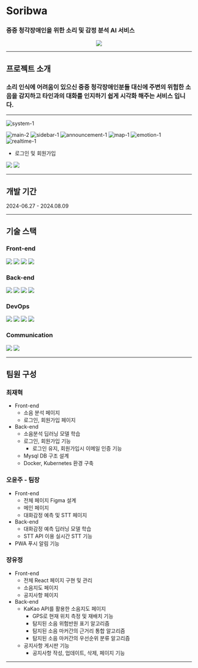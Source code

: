 # Soribwa

### 중증 청각장애인을 위한 소리 및 감정 분석 AI 서비스

<div align=center>
 <img src="https://github.com/user-attachments/assets/22f5d7d7-b905-4f0b-bb85-d2ec3a6ba633">
</div>

---

## 프로젝트 소개

### 소리 인식에 어려움이 있으신 중증 청각장애인분들 대신에 주변의 위험한 소음을 감지하고 타인과의 대화를 인지하기 쉽게 시각화 해주는 서비스 입니다.

---

![system-1](https://github.com/user-attachments/assets/877387f2-88f0-445d-ba19-0ec4387bc7a1)

![main-2](https://github.com/user-attachments/assets/a134aeb6-9c4f-4677-8fb4-cd214d965ade)
![sidebar-1](https://github.com/user-attachments/assets/98567efd-fcfb-4ed5-9082-f2072334240f)
![announcement-1](https://github.com/user-attachments/assets/81fa8e8f-bf64-424f-8136-80c0185ce13e)
![map-1](https://github.com/user-attachments/assets/5d1407f1-5940-41c6-b019-7ace5c09f2cc)
![emotion-1](https://github.com/user-attachments/assets/64c1c00c-d998-455b-91a1-3aaed22c3642)
![realtime-1](https://github.com/user-attachments/assets/7d0a2875-96c9-49b1-9dab-61d8a94b4e84)

* 로그인 및 회원가입
<div>
 <img src="https://github.com/user-attachments/assets/ba70e24f-7d01-45e3-bfec-6110f2c710db">
 <img src="https://github.com/user-attachments/assets/694f256a-f752-4974-9738-47594176cdb1">
</div>

---

## 개발 기간

2024-06.27 - 2024.08.09

---

## 기술 스택

### Front-end
<div>
 <img src="https://img.shields.io/badge/react-61DAFB?style=for-the-badge&logo=react&logoColor=black">
 <img src="https://img.shields.io/badge/html5-E34F26?style=for-the-badge&logo=html5&logoColor=white">
 <img src="https://img.shields.io/badge/css-1572B6?style=for-the-badge&logo=css3&logoColor=white">
 <img src="https://img.shields.io/badge/javascript-F7DF1E?style=for-the-badge&logo=javascript&logoColor=black">
</div>

### Back-end

<div>
 <img src="https://img.shields.io/badge/node.js-339933?style=for-the-badge&logo=Node.js&logoColor=white">
 <img src="https://img.shields.io/badge/python-3776AB?style=for-the-badge&logo=python&logoColor=white">
 <img src="https://img.shields.io/badge/FastAPI-005571?style=for-the-badge&logo=fastapi">
 <img src="https://img.shields.io/badge/mysql-4479A1?style=for-the-badge&logo=mysql&logoColor=white">
</div>

### DevOps

<div>
 <img src="https://img.shields.io/badge/linux-FCC624?style=for-the-badge&logo=linux&logoColor=black">
 <img src="https://img.shields.io/badge/amazonaws-232F3E?style=for-the-badge&logo=amazonaws&logoColor=white">
 <img src="https://img.shields.io/badge/docker-%230db7ed.svg?style=for-the-badge&logo=docker&logoColor=white">
 <img src="https://img.shields.io/badge/kubernetes-%23326ce5.svg?style=for-the-badge&logo=kubernetes&logoColor=white">
</div>

### Communication

<div>
 <img src="https://img.shields.io/badge/github-181717?style=for-the-badge&logo=github&logoColor=white">
 <img src="https://img.shields.io/badge/Notion-%23000000.svg?style=for-the-badge&logo=notion&logoColor=white">
</div>

---

## 팀원 구성

### 최재혁

* Front-end
  * 소음 분석 페이지
  * 로그인, 회원가입 페이지
* Back-end
  * 소음분석 딥러닝 모델 학습
  * 로그인, 회원가입 기능
    * 로그인 유지, 회원가입시 이메일 인증 기능
  * Mysql DB 구조 설계
  * Docker, Kubernetes 환경 구축


### 오윤주 - 팀장

* Front-end
  * 전체 페이지 Figma 설계
  * 메인 페이지
  * 대화감정 예측 및 STT 페이지
* Back-end
  * 대화감정 예측 딥러닝 모델 학습
  * STT API 이용 실시간 STT 기능
* PWA 푸시 알림 기능 


### 장유정

* Front-end
  * 전체 React 페이지 구현 및 관리
  * 소음지도 페이지
  * 공지사항 페이지
* Back-end
  * KaKao API를 활용한 소음지도 페이지
    * GPS로 현재 위치 측정 및 재배치 기능
    * 탐지된 소음 위험반원 표기 알고리즘
    * 탐지된 소음 마커간의 근거리 통합 알고리즘
    * 탐지된 소음 마커간의 우선순위 분류 알고리즘
  * 공지사항 게시판 기능
    * 공지사항 작성, 업데이트, 삭제, 페이지 기능

---
